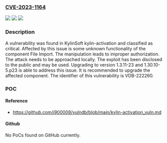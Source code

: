 ### [CVE-2023-1164](https://cve.mitre.org/cgi-bin/cvename.cgi?name=CVE-2023-1164)
![](https://img.shields.io/static/v1?label=Product&message=kylin-activation&color=blue)
![](https://img.shields.io/static/v1?label=Version&message=%3D%20n%2Fa%20&color=brighgreen)
![](https://img.shields.io/static/v1?label=Vulnerability&message=CWE-285%20Improper%20Authorization&color=brighgreen)

### Description

A vulnerability was found in KylinSoft kylin-activation and classified as critical. Affected by this issue is some unknown functionality of the component File Import. The manipulation leads to improper authorization. The attack needs to be approached locally. The exploit has been disclosed to the public and may be used. Upgrading to version 1.3.11-23 and 1.30.10-5.p23 is able to address this issue. It is recommended to upgrade the affected component. The identifier of this vulnerability is VDB-222260.

### POC

#### Reference
- https://github.com/i900008/vulndb/blob/main/kylin-activation_vuln.md

#### Github
No PoCs found on GitHub currently.

